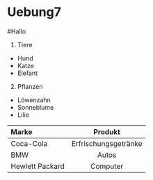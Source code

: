 Uebung7
=======
#Hallo
1. Tiere
 * Hund
 * Katze
 * Elefant
2. Pflanzen
 * Löwenzahn
 * Sonneblume
 * Lilie

| Marke | Produkt | 
| :---- | :----: | 
| Coca-Cola | Erfrischungsgetränke | 
| BMW | Autos | 
| Hewlett Packard | Computer |

